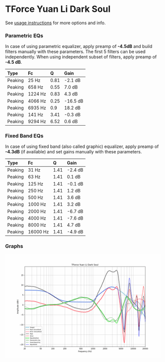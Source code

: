 # TForce Yuan Li Dark Soul
See [usage instructions](https://github.com/jaakkopasanen/AutoEq#usage) for more options and info.

### Parametric EQs
In case of using parametric equalizer, apply preamp of **-4.5dB** and build filters manually
with these parameters. The first 5 filters can be used independently.
When using independent subset of filters, apply preamp of **-4.5 dB**.

| Type    | Fc      |    Q | Gain     |
|:--------|:--------|:-----|:---------|
| Peaking | 25 Hz   | 0.81 | -2.1 dB  |
| Peaking | 658 Hz  | 0.55 | 7.0 dB   |
| Peaking | 1224 Hz | 0.83 | 4.3 dB   |
| Peaking | 4066 Hz | 0.25 | -16.5 dB |
| Peaking | 6935 Hz | 0.9  | 18.2 dB  |
| Peaking | 141 Hz  | 3.41 | -0.3 dB  |
| Peaking | 9294 Hz | 6.52 | 0.6 dB   |

### Fixed Band EQs
In case of using fixed band (also called graphic) equalizer, apply preamp of **-4.3dB**
(if available) and set gains manually with these parameters.

| Type    | Fc       |    Q | Gain    |
|:--------|:---------|:-----|:--------|
| Peaking | 31 Hz    | 1.41 | -2.4 dB |
| Peaking | 63 Hz    | 1.41 | 0.1 dB  |
| Peaking | 125 Hz   | 1.41 | -0.1 dB |
| Peaking | 250 Hz   | 1.41 | 1.2 dB  |
| Peaking | 500 Hz   | 1.41 | 3.6 dB  |
| Peaking | 1000 Hz  | 1.41 | 3.2 dB  |
| Peaking | 2000 Hz  | 1.41 | -6.7 dB |
| Peaking | 4000 Hz  | 1.41 | -7.6 dB |
| Peaking | 8000 Hz  | 1.41 | 4.7 dB  |
| Peaking | 16000 Hz | 1.41 | -4.9 dB |

### Graphs
![](./TForce%20Yuan%20Li%20Dark%20Soul.png)